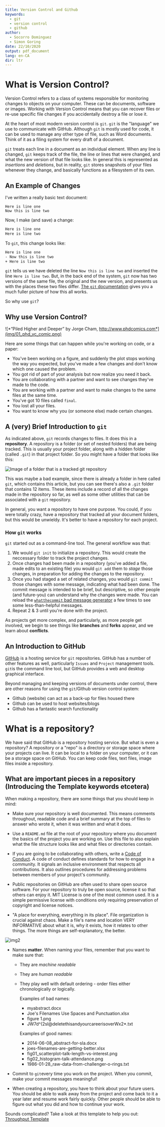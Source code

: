 ```yaml
---
title: Version Control and Github
keywords:
  - git
  - version control
  - github
author:
  - Socorro Dominguez
  - Simon Goring
date: 22/10/2020
output: pdf_document
lang: en-CA
dir: ltr
---
```


# What is Version Control?

Version Control refers to a class of systems responsible for monitoring changes to objects on your computer. These can be documents, software or images. Working with Version Control means that you can recover files or re-use specific file changes if you accidentally destroy a file or lose it.

At the heart of most modern version control is `git`. `git` is the "language" we use to communicate with GitHub. Although `git` is mostly used for code, it can be used to manage any other type of file, such as Word documents. Think of it as a filing system for every draft of a document.

`git` treats each line in a document as an individual element. When any line is changed, `git` keeps track of the file, the line or lines that were changed, and what the new version of that file looks like. In general this is represented as _insertions_ and _deletions_, but in reality, `git` stores snapshots of your files whenever they change, and basically functions as a filesystem of its own.

## An Example of Changes

I've written a really basic text document:

```
Here is line one
Now this is line two
```

Now, I make (and save) a change:

```bash
Here is line one
Here is line two
```

To `git`, this change looks like:

```bash
Here is line one
- Now this is line two
+ Here is line two
```

`git` tells us we have deleted the line `Now this is line two` and inserted the line `Here is line two`. But, in the back end of the system, `git` now has two versions of the same file, the original and the new version, and presents us with the places these two files differ. [The `git` documentation](https://git-scm.com/book/en/v2/Getting-Started-What-is-Git%3F#what_is_git_section) gives you a much fuller picture of how this all works.

So why use `git`?

## Why use Version Control?

![*“Piled Higher and Deeper” by Jorge Cham, http://www.phdcomics.com*](img/01_phd_vc_comic.png)

Here are some things that can happen while you're working on code, or a paper:

- You've been working on a figure, and suddenly the plot stops working the way you expected, but you've made a few changes and don't know which one caused the problem.
- You got rid of part of your analysis but now realize you need it back.
- You are collaborating with a partner and want to see changes they've made to the code.
- You are working with a partner and want to make changes to the same files at the same time.
- You've got 10 files called `final`.
- You lost all your files.
- You want to know why you (or someone else) made certain changes.

## A (very) Brief Introduction to `git`

As indicated above, `git` records changes to files. It does this in a **repository**. A repository is a folder (or set of nested folders) that are being tracked. This is usually your project folder, along with a hidden folder (called `.git`) in that project folder. So you might have a folder that looks like this:

![Image of a folder that is a tracked git repository](../images/gitRepositoryFolder.png)

This was maybe a bad example, since there is already a folder in here called `git`, which contains this article, but you can see there's also a `.git` folder that contains 12 items. These items include a record of all the changes made in the repository so far, as well as some other utilities that can be associated with a `git` repository.

In general, you want a repository to have one purpose. You could, if you were totally crazy, have a repository that tracked all your document folders, but this would be unwieldy. It's better to have a repository for each project.

### How `git` works

`git` started out as a command-line tool. The general workflow was that:

1. We would `git init` to initialize a repository. This would create the neccessary folder to track the project changes.
2. Once changes had been made in a repository (you've added a file, made edits to an existing file) you would `git add` them to _stage_ those changes, in preparation for adding the changes to the repository.
3. Once you had staged a set of related changes, you would `git commit` those changes with some message, indicating what had been done. The commit message is intended to be brief, but descriptive, so other people (and future-you) can understand why the changes were made. You can reload the [`whatthecommit` bad message generator](http://whatthecommit.com/) a few times to see some less-than-helpful messages.
4. Repeat 2 & 3 until you're done with the project.

As projects get more complex, and particularly, as more people get involved, we begin to see things like **branches** and **forks** appear, and we learn about **conflicts**.

## An Introduction to GitHub

[GitHub](http://github.com) is a hosting service for `git` repositories. GitHub has a number of other features as well, particularly `Issues` and `Project` management tools. `git`is the command line tool, but GitHub provides a web and desktop graphical interface.

Beyond managing and keeping versions of documents under control, there are other reasons for using the `git`/Github version control system:

- Github (website) can act as a back-up for files housed there
- Github can be used to host websites/blogs
- Github has a fantastic search functionality

# What is a repository?

We have said that GitHub is a repository hosting service. But what is even a repository? A repository or a "repo" is a directory or storage space where your projects can live. It can be local to a folder on your computer, or it can be a storage space on GitHub. You can keep code files, text files, image files inside a repository.

## What are important pieces in a repository (Introducing the Template keywords etcetera)

When making a repository, there are some things that you should keep in mind:

- Make sure your repository is well documented. This means comments throughout, readable code and a brief summary at the top of files to answer who wrote it, when it was written and what it does.

- Use a `README.md` file at the root of your repository where you document the basics of the project you are working on. Use this file to also explain what the file structure looks like and what files or directories contain.

- If you are going to be collaborating with others, write a [Code of Conduct](). A code of conduct defines standards for how to engage in a community. It signals an inclusive environment that respects all contributions. It also outlines procedures for addressing problems between members of your project's community.

- Public repositories on GitHub are often used to share open source software. For your repository to truly be open source, license it so that others can enjoy it. MIT License is one of the most common used. It is a simple permissive license with conditions only requiring preservation of copyright and license notices.

- "A place for everything, everything in its place". File organization is crucial against chaos. Make a file's name and location VERY INFORMATIVE about what it is, why it exists, how it relates to other things. The more things are self-explanatory, the better.

![img2](img/02_workflow.png)

- Names **matter**. When naming your files, remember that you want to make sure that:

  - They are _machine readable_
  - They are _human readable_
  - They play well with default ordering - order files either chronologically or logically.

    Examples of bad names:

    - myabstract.docx
    - Joe's Filenames Use Spaces and Punctuation.xlsx
    - figure 1.png
    - JW7d^(2sl@deletethisandyourcareerisoverWx2*.txt

    Examples of good names:

    - 2014-06-08_abstract-for-sla.docx
    - joes-filenames-are-getting-better.xlsx
    - fig01_scatterplot-talk-length-vs-interest.png
    - fig02_histogram-talk-attendance.png
    - 1986-01-28_raw-data-from-challenger-o-rings.txt

- Commit to `git`every time you work on the project. When you commit, make your commit messages meaningful!

- When creating a repository, you have to think about your future users. You should be able to walk away from the project and come back to it a year later and resume work fairly quickly. Other people should be able to figure out what you did and how to continue your work.

Sounds complicated? Take a look at this template to help you out: [Throughput Template](https://github.com/throughput-ec/Template)

